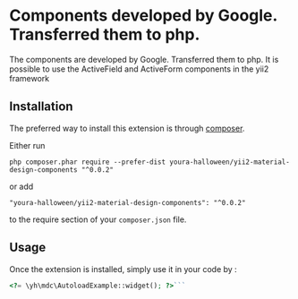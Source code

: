 Components developed by Google. Transferred them to php.
========================================================
The components are developed by Google. Transferred them to php. It is possible to use the ActiveField and ActiveForm components in the yii2 framework

Installation
------------

The preferred way to install this extension is through [composer](http://getcomposer.org/download/).

Either run

```
php composer.phar require --prefer-dist youra-halloween/yii2-material-design-components "^0.0.2"
```

or add

```
"youra-halloween/yii2-material-design-components": "^0.0.2"
```

to the require section of your `composer.json` file.


Usage
-----

Once the extension is installed, simply use it in your code by  :

```php
<?= \yh\mdc\AutoloadExample::widget(); ?>```
